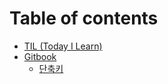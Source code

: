 # Table of contents

* [TIL \(Today I Learn\)](README.md)
* [Gitbook](gitbook/README.md)
  * [단축키](gitbook/undefined.md)

